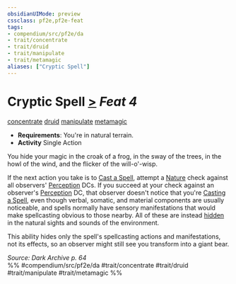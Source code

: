 ```yaml
---
obsidianUIMode: preview
cssclass: pf2e,pf2e-feat
tags:
- compendium/src/pf2e/da
- trait/concentrate
- trait/druid
- trait/manipulate
- trait/metamagic
aliases: ["Cryptic Spell"]
---
```

# Cryptic Spell  [>](/rules/core-rulebook/chapter-9-playing-the-game.md#Actions "Single Action") *Feat 4*  
[concentrate](/rules/traits/concentrate.md)  [druid](/rules/traits/druid.md)  [manipulate](/rules/traits/manipulate.md)  [metamagic](/rules/traits/metamagic.md)  

- **Requirements**: You're in natural terrain.
- **Activity** Single Action

You hide your magic in the croak of a frog, in the sway of the trees, in the howl of the wind, and the flicker of the will-o'-wisp.

If the next action you take is to [Cast a Spell](/rules/actions/cast-a-spell.md), attempt a [Nature](/compendium/skills.md#Nature) check against all observers' [Perception](/compendium/skills.md#Perception) DCs. If you succeed at your check against an observer's [Perception](/compendium/skills.md#Perception) DC, that observer doesn't notice that you're [Casting a Spell](/rules/actions/cast-a-spell.md), even though verbal, somatic, and material components are usually noticeable, and spells normally have sensory manifestations that would make spellcasting obvious to those nearby. All of these are instead [hidden](/rules/conditions.md#Hidden) in the natural sights and sounds of the environment.

This ability hides only the spell's spellcasting actions and manifestations, not its effects, so an observer might still see you transform into a giant bear.

*Source: Dark Archive p. 64*  
%% #compendium/src/pf2e/da #trait/concentrate #trait/druid #trait/manipulate #trait/metamagic %%